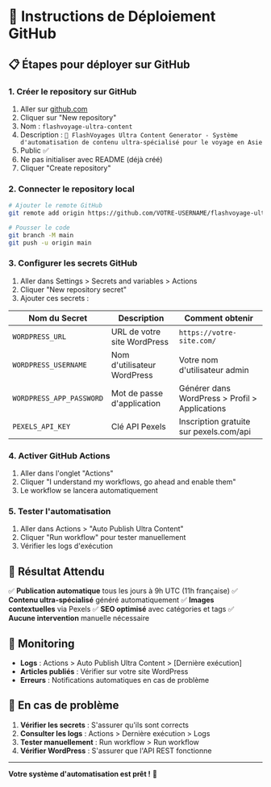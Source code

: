 # 🚀 Instructions de Déploiement GitHub

## 📋 Étapes pour déployer sur GitHub

### 1. **Créer le repository sur GitHub**
1. Aller sur [github.com](https://github.com)
2. Cliquer sur "New repository"
3. Nom : `flashvoyage-ultra-content`
4. Description : `🚀 FlashVoyages Ultra Content Generator - Système d'automatisation de contenu ultra-spécialisé pour le voyage en Asie`
5. Public ✅
6. Ne pas initialiser avec README (déjà créé)
7. Cliquer "Create repository"

### 2. **Connecter le repository local**
```bash
# Ajouter le remote GitHub
git remote add origin https://github.com/VOTRE-USERNAME/flashvoyage-ultra-content.git

# Pousser le code
git branch -M main
git push -u origin main
```

### 3. **Configurer les secrets GitHub**
1. Aller dans Settings > Secrets and variables > Actions
2. Cliquer "New repository secret"
3. Ajouter ces secrets :

| Nom du Secret | Description | Comment obtenir |
|---------------|-------------|-----------------|
| `WORDPRESS_URL` | URL de votre site WordPress | `https://votre-site.com/` |
| `WORDPRESS_USERNAME` | Nom d'utilisateur WordPress | Votre nom d'utilisateur admin |
| `WORDPRESS_APP_PASSWORD` | Mot de passe d'application | Générer dans WordPress > Profil > Applications |
| `PEXELS_API_KEY` | Clé API Pexels | Inscription gratuite sur pexels.com/api |

### 4. **Activer GitHub Actions**
1. Aller dans l'onglet "Actions"
2. Cliquer "I understand my workflows, go ahead and enable them"
3. Le workflow se lancera automatiquement

### 5. **Tester l'automatisation**
1. Aller dans Actions > "Auto Publish Ultra Content"
2. Cliquer "Run workflow" pour tester manuellement
3. Vérifier les logs d'exécution

## 🎯 **Résultat Attendu**

✅ **Publication automatique** tous les jours à 9h UTC (11h française)
✅ **Contenu ultra-spécialisé** généré automatiquement
✅ **Images contextuelles** via Pexels
✅ **SEO optimisé** avec catégories et tags
✅ **Aucune intervention** manuelle nécessaire

## 🔧 **Monitoring**

- **Logs** : Actions > Auto Publish Ultra Content > [Dernière exécution]
- **Articles publiés** : Vérifier sur votre site WordPress
- **Erreurs** : Notifications automatiques en cas de problème

## 🚨 **En cas de problème**

1. **Vérifier les secrets** : S'assurer qu'ils sont corrects
2. **Consulter les logs** : Actions > Dernière exécution > Logs
3. **Tester manuellement** : Run workflow > Run workflow
4. **Vérifier WordPress** : S'assurer que l'API REST fonctionne

---

**Votre système d'automatisation est prêt !** 🎉
